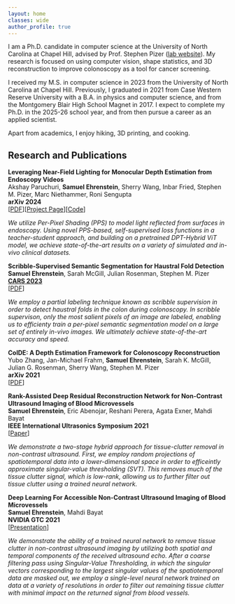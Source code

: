 ```yaml
---
layout: home
classes: wide
author_profile: true
---
```

I am a Ph.D. candidate in computer science at the University of North Carolina at Chapel Hill, advised by Prof. Stephen Pizer (<a href="http://midag.cs.unc.edu">lab website</a>). My research is focused on using computer vision, shape statistics, and 3D reconstruction to improve colonoscopy as a tool for cancer screening.

I received my M.S. in computer science in 2023 from the University of North Carolina at Chapel Hill. Previously, I graduated in 2021 from Case Western Reserve University with a B.A. in physics and computer science, and from the Montgomery Blair High School Magnet in 2017. I expect to complete my Ph.D. in the 2025-26 school year, and from then pursue a career as an applied scientist.

Apart from academics, I enjoy hiking, 3D printing, and cooking.

## Research and Publications
**Leveraging Near-Field Lighting for Monocular Depth Estimation from Endoscopy Videos**<br/>
Akshay Paruchuri, **Samuel Ehrenstein**, Sherry Wang, Inbar Fried, Stephen M. Pizer, Marc Niethammer, Roni Sengupta<br/>
**arXiv 2024**<br/>
[[PDF](https://arxiv.org/pdf/2403.17915.pdf)][[Project Page](https://ppsnet.github.io/)][[Code](https://github.com/Roni-Lab/PPSNet)]

*We utilize Per-Pixel Shading (PPS) to model light reflected from surfaces in endoscopy. Using novel PPS-based, self-supervised loss functions in a teacher-student approach, and building on a pretrained DPT-Hybrid ViT model, we achieve state-of-the-art results on a variety of simulated and in-vivo clinical datasets.*

**Scribble-Supervised Semantic Segmentation for Haustral Fold Detection**
**Samuel Ehrenstein**, Sarah McGill, Julian Rosenman, Stephen M. Pizer <br/>
[**CARS 2023**](https://www.cars-int.org/cars-2023/welcome-to-cars-2023/)<br/>
[[PDF](http://midag.cs.unc.edu/pubs/papers/fold_paper_revised_3.pdf)]

*We employ a partial labeling technique known as scribble supervision in order to detect haustral folds in the colon during colonoscopy. In scribble supervison, only the most salient pixels of an image are labeled, enabling us to efficienty train a per-pixel semantic segmentation model on a large set of entirely in-vivo images. We ultimately achieve state-of-the-art accuracy and speed.*

**ColDE: A Depth Estimation Framework for Colonoscopy Reconstruction**<br>
Yubo Zhang, Jan-Michael Frahm, **Samuel Ehrenstein**, Sarah K. McGill, Julian G. Rosenman, Sherry Wang, Stephen M. Pizer<br>
**arXiv 2021**<br>
[[PDF](https://arxiv.org/pdf/2111.10371.pdf)]

**Rank-Assisted Deep Residual Reconstruction Network for Non-Contrast Ultrasound Imaging of Blood Microvessels**<br>
**Samuel Ehrenstein**, Eric Abenojar, Reshani Perera, Agata Exner, Mahdi Bayat<br>
**IEEE International Ultrasonics Symposium 2021**<br>
[[Paper](https://dx.doi.org/10.1109/IUS52206.2021.9593817)]

*We demonstrate a two-stage hybrid approach for tissue-clutter removal in non-contrast ultrasound. First, we employ random projections of spatiotemporal data into a lower-dimensional space in order to efficeintly approximate singular-value thresholding (SVT). This removes much of the tissue clutter signal, which is low-rank, allowing us to further filter out tissue clutter using a trained neural network.*

**Deep Learning For Accessible Non-Contrast Ultrasound Imaging of Blood Microvessels**<br>
**Samuel Ehrenstein**, Mahdi Bayat<br>
**NVIDIA GTC 2021**<br>
[[Presentation](https://www.nvidia.com/en-us/on-demand/session/gtcspring21-s31620/)]

*We demonstrate the ability of a trained  neural network to remove tissue clutter in non-contrast ultrasound imaging by utilizing both spatial and temporal components of the received ultrasound echo. After a coarse filtering pass using Singular-Value Thresholding, in which the singular vectors corresponding to the largest singular values of the spatiotemporal data are masked out, we employ a single-level neural network trained on data at a variety of resolutions in order to filter out remaining tissue clutter with minimal impact on the returned signal from blood vessels.*